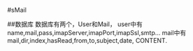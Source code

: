 #sMail

##数据库
数据库有两个，User和Mail，
user中有name,mail,pass,imapServer,imapPort,imapSsl,smtp...
mail中有mail,dir,index,hasRead,from,to,subject,date, CONTENT.
